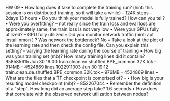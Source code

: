 HW 09
•	How long does it take to complete the training run? (hint: this session is on distributed training, so it will take a while) – 124K steps – 2days 13 hours
•	Do you think your model is fully trained? How can you tell?
•	Were you overfitting? – not really since the train loss and eval loss are approximately same, the train loss is not very low
•	Were your GPUs fully utilized? – GPU fully utilized
•	Did you monitor network traffic (hint: apt install nmon ) ? Was network the bottleneck? No 
•	Take a look at the plot of the learning rate and then check the config file. Can you explain this setting? - varying the learning rate during the course of training
•	How big was your training set (mb)? How many training lines did it contain?
958585615 Jun 30 19:00 train.clean.en.shuffled.BPE_common.32K.tok – 914MB – 4524869 lines
1022911003 Jun 30 19:12 train.clean.de.shuffled.BPE_common.32K.tok – 976MB – 4524869 lines
•	What are the files that a TF checkpoint is comprised of? - 
•	How big is your resulting model checkpoint (mb)? - 852267044
•	Remember the definition of a "step". How long did an average step take? 1.6 seconds
•	How does that correlate with the observed network utilization between nodes?
